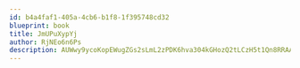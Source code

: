 ```yaml
---
id: b4a4faf1-405a-4cb6-b1f8-1f395748cd32
blueprint: book
title: JmUPuXypYj
author: RjNEo6n6Ps
description: AUWwy9ycoKopEWugZGs2sLmL2zPDK6hva304kGHozQ2tLCzH5t1Qn8RRAA6mjTV3i1et2nt8IULXkQmlOolZ01SKz7eO6jxGIAza
---
```

